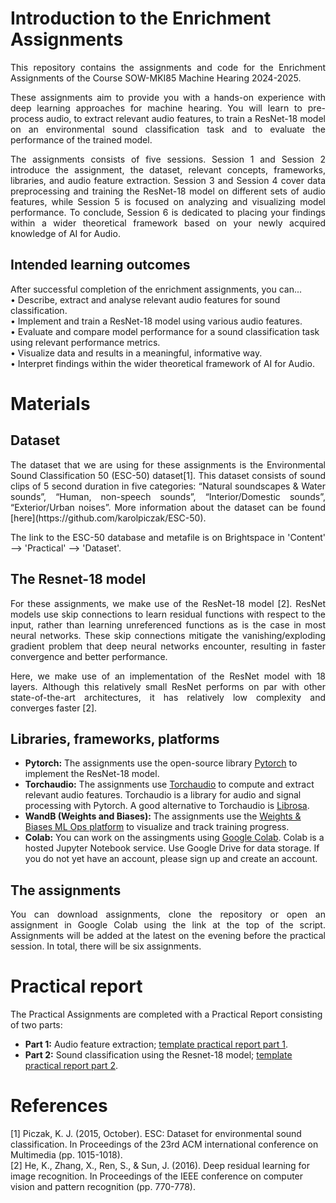 # Introduction to the Enrichment Assignments
<p align = "justify">This repository contains the assignments and code for the Enrichment Assignments of the Course SOW-MKI85 Machine Hearing 2024-2025.

<p align = "justify">These assignments aim to provide you with a hands-on experience with deep learning approaches for machine hearing. You will learn to pre-process audio, to extract relevant audio features, to train a ResNet-18 model on an environmental sound classification task and to evaluate the performance of the trained model.

<p align = "justify">The assignments consists of five sessions. Session 1 and Session 2 introduce the assignment, the dataset, relevant concepts, frameworks, libraries, and audio feature extraction. Session 3 and Session 4 cover data preprocessing and training the ResNet-18 model on different sets of audio features, while Session 5 is focused on analyzing and visualizing model performance. To conclude, Session 6 is dedicated to placing your findings within a wider theoretical framework based on your newly acquired knowledge of AI for Audio.  

## Intended learning outcomes
After successful completion of the enrichment assignments, you can...
<br>
•	Describe, extract and analyse relevant audio features for sound classification.
<br>
•	Implement and train a ResNet-18 model using various audio features.
<br>
•	Evaluate and compare model performance for a sound classification task using relevant performance metrics.
<br>
•	Visualize data and results in a meaningful, informative way. 
<br> 
•	Interpret findings within the wider theoretical framework of AI for Audio. 

# Materials
## Dataset
<p align = "justify">The dataset that we are using for these assignments is the Environmental Sound Classification 50 (ESC-50) dataset[1]. This dataset consists of sound clips of 5 second duration in five categories: “Natural soundscapes & Water sounds”, “Human, non-speech sounds”, “Interior/Domestic sounds”, “Exterior/Urban noises”. More information about the dataset can be found [here](https://github.com/karolpiczak/ESC-50).  

<p align = "justify">The link to the ESC-50 database and metafile is on Brightspace in 'Content' --> 'Practical' --> 'Dataset'.  

## The Resnet-18 model
<p align = "justify">For these assignments, we make use of the ResNet-18 model [2]. ResNet models use skip connections to learn residual functions with respect to the input, rather than learning unreferenced functions as is the case in most neural networks. These skip connections mitigate the vanishing/exploding gradient problem that deep neural networks encounter, resulting in faster convergence and better performance. 

<p align = "justify">Here, we make use of an implementation of the ResNet model with 18 layers. Although this relatively small ResNet performs on par with other state-of-the-art architectures, it has relatively low complexity and converges faster [2].

## Libraries, frameworks, platforms
* **Pytorch:** The assignments use the open-source library [Pytorch](https://pytorch.org/) to implement the ResNet-18 model. 
*	**Torchaudio:** The assignments use [Torchaudio](https://pytorch.org/audio/stable/index.html) to compute and extract relevant audio features. Torchaudio is a library for audio and signal processing with Pytorch.  A good alternative to Torchaudio is [Librosa](https://librosa.org/doc/latest/index.html). 
*	**WandB (Weights and Biases):** The assignments use the [Weights & Biases ML Ops platform](https://wandb.ai/site) to visualize and track training progress.  
*	**Colab:** You can work on the assingments using [Google Colab](https://colab.google/). Colab is a hosted Jupyter Notebook service. Use Google Drive for data storage. If you do not yet have an account, please sign up and create an account. 

## The assignments
<p align = "justify">You can download assignments, clone the repository or open an assignment in Google Colab using the link at the top of the script. Assignments will be added at the latest on the evening before the practical session. In total, there will be six assignments.   

# Practical report
The Practical Assignments are completed with a Practical Report consisting of two parts:
<br>
* **Part 1:** Audio feature extraction; [template practical report part 1](https://www.overleaf.com/read/htdgvkcwjcdn#eaa6eb). 
* **Part 2:** Sound classification using the Resnet-18 model; [template practical report part 2](https://www.overleaf.com/read/qdzdmzpnnqjb#45d1a7).


# References
[1] Piczak, K. J. (2015, October). ESC: Dataset for environmental sound classification. In Proceedings of the 23rd ACM international conference on Multimedia (pp. 1015-1018).
<br>
[2] He, K., Zhang, X., Ren, S., & Sun, J. (2016). Deep residual learning for image recognition. In Proceedings of the IEEE conference on computer vision and pattern recognition (pp. 770-778).
